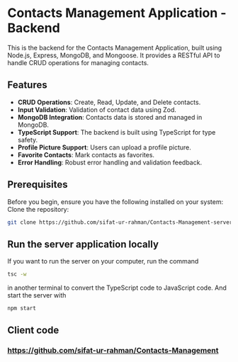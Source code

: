 # Contacts Management Application - Backend

This is the backend for the Contacts Management Application, built using Node.js, Express, MongoDB, and Mongoose. It provides a RESTful API to handle CRUD operations for managing contacts.

## Features

- **CRUD Operations**: Create, Read, Update, and Delete contacts.
- **Input Validation**: Validation of contact data using Zod.
- **MongoDB Integration**: Contacts data is stored and managed in MongoDB.
- **TypeScript Support**: The backend is built using TypeScript for type safety.
- **Profile Picture Support**: Users can upload a profile picture.
- **Favorite Contacts**: Mark contacts as favorites.
- **Error Handling**: Robust error handling and validation feedback.

## Prerequisites

Before you begin, ensure you have the following installed on your system:
Clone the repository:
   ```bash
   git clone https://github.com/sifat-ur-rahman/Contacts-Management-server.git
```

## Run the server application locally

If you want to run the server on your computer, run the command  
```bash 
tsc -w
```
in another terminal to convert the TypeScript code to JavaScript code. And start the server with 
```bash
npm start
```


## Client code 
### https://github.com/sifat-ur-rahman/Contacts-Management
